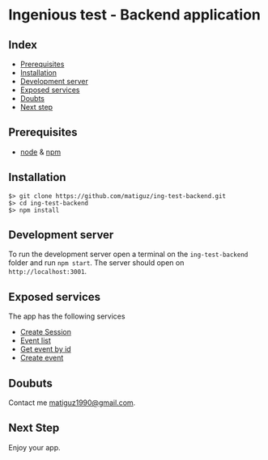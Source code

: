 # Ingenious test - Backend application

## Index
* [Prerequisites](#prerequisites)
* [Installation](#installation)
* [Development server](#development-server)
* [Exposed services](#exposed-services)
* [Doubts](#doubts)
* [Next step](#next-step)

## Prerequisites

* [node](https://nodejs.org/) & [npm](https://www.npmjs.com/#getting-started)

## Installation

```
$> git clone https://github.com/matiguz/ing-test-backend.git
$> cd ing-test-backend
$> npm install
```

## Development server

To run the development server open a terminal on the `ing-test-backend` folder and run `npm start`. The server should open on `http://localhost:3001`.

## Exposed services

The app has the following services

* [Create Session](#create-session)
* [Event list](#event-list)
* [Get event by id](#get-event-by-id)
* [Create event](#create-event)

## Doubuts

Contact me matiguz1990@gmail.com.

## Next Step

Enjoy your app.